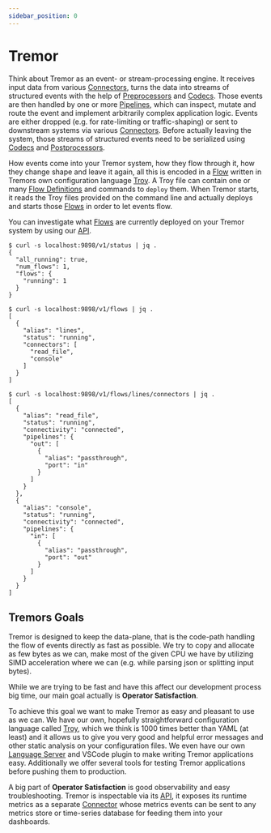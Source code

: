 ```yaml
---
sidebar_position: 0
---
```

# Tremor

Think about Tremor as an event- or stream-processing engine. It receives input data from various [Connectors](reference/connectors), turns the data into streams of structured events with the help of [Preprocessors](reference/preprocessors) and [Codecs](reference/codecs). Those events are then handled by one or more [Pipelines](language/queries), which can inspect, mutate and route the event and implement arbitrarily complex application logic. Events are either dropped (e.g. for rate-limiting or traffic-shaping) or sent to downstream systems via various [Connectors](reference/connectors). Before actually leaving the system, those streams of structured events need to be serialized using [Codecs](reference/codecs) and [Postprocessors](reference/postprocessors).

How events come into your Tremor system, how they flow through it, how they change shape and leave it again, all this is encoded in a [Flow](language/troy#flow) written in Tremors own configuration language [Troy](language/troy). A Troy file can contain one or many [Flow Definitions](language/troy#flow) and commands to `deploy` them. When Tremor starts, it reads the Troy files provided on the command line and actually deploys and starts those [Flows](language/troy#flow) in order to let events flow.

You can investigate what [Flows](language/troy#flow) are currently deployed on your Tremor system by using our [API](pathname:///api/v0.12/).

```console
$ curl -s localhost:9898/v1/status | jq .
{
  "all_running": true,
  "num_flows": 1,
  "flows": {
    "running": 1
  }
}
```

```console
$ curl -s localhost:9898/v1/flows | jq .
[
  {
    "alias": "lines",
    "status": "running",
    "connectors": [
      "read_file",
      "console"
    ]
  }
]
```

```console
$ curl -s localhost:9898/v1/flows/lines/connectors | jq .
[
  {
    "alias": "read_file",
    "status": "running",
    "connectivity": "connected",
    "pipelines": {
      "out": [
        {
          "alias": "passthrough",
          "port": "in"
        }
      ]
    }
  },
  {
    "alias": "console",
    "status": "running",
    "connectivity": "connected",
    "pipelines": {
      "in": [
        {
          "alias": "passthrough",
          "port": "out"
        }
      ]
    }
  }
]
```

## Tremors Goals

Tremor is designed to keep the data-plane, that is the code-path handling the flow of events directly as fast as possible. We try to copy and allocate as few bytes as we can, make most of the given CPU we have by utilizing SIMD acceleration where we can (e.g. while parsing json or splitting input bytes).

While we are trying to be fast and have this affect our development process big time, our main goal actually is **Operator Satisfaction**. 

To achieve this goal we want to make Tremor as easy and pleasant to use as we can. We have our own, hopefully straightforward configuration language called [Troy](language/troy), which we think is 1000 times better than YAML (at least) and it allows us to give you very good and helpful error messages and other static analysis on your configuration files. We even have our own [Language Server](https://github.com/tremor-rs/tremor-language-server) and VSCode plugin to make writing Tremor applications easy. Additionally we offer several tools for testing Tremor applications before pushing them to production.

A big part of **Operator Satisfaction** is good observability and easy troubleshooting. Tremor is inspectable via its [API](pathname:///api/v0.12/), it exposes its runtime metrics as a separate [Connector](reference/connectors) whose metrics events can be sent to any metrics store or time-series database for feeding them into your dashboards.

